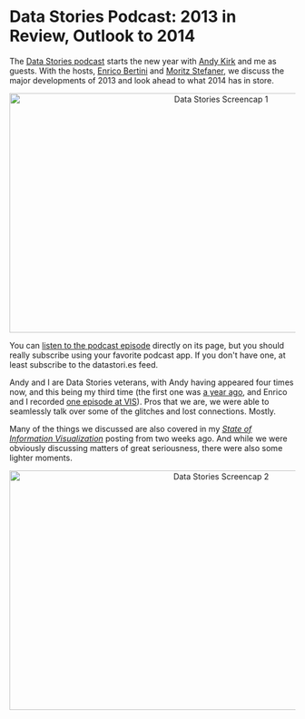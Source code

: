 # Data Stories Podcast: 2013 in Review, Outlook to 2014

The <a href="http://datastori.es/">Data Stories podcast</a> starts the new year with <a href="http://www.visualisingdata.com">Andy Kirk</a> and me as guests. With the hosts, <a href="http://fellinlovewithdata.com">Enrico Bertini</a> and <a href="http://stefaner.eu">Moritz Stefaner</a>, we discuss the major developments of 2013 and look ahead to what 2014 has in store.

<p align="center"><img class="aligncenter size-medium wp-image-3090" alt="Data Stories Screencap 1" src="https://media.eagereyes.org/wp-content/uploads/2014/01/datastories-screencap1-730x422.jpg" width="730" height="422" /></p>

You can <a href="http://datastori.es/ds31-year-review-w-andy-kirk-and-robert-kosara/">listen to the podcast episode</a> directly on its page, but you should really subscribe using your favorite podcast app. If you don't have one, at least subscribe to the datastori.es feed.

Andy and I are Data Stories veterans, with Andy having appeared four times now, and this being my third time (the first one was <a title="Listen To Me Dispense My Wisdom on the Data Stories Podcast!" href="/blog/2012/listen-dispense-wisdom-data-stories-podcast">a year ago</a>, and Enrico and I recorded <a href="http://datastori.es/data-stories-28-ieee-vis13-highlights-w-robert-kosara/">one episode at VIS</a>). Pros that we are, we were able to seamlessly talk over some of the glitches and lost connections. Mostly.

Many of the things we discussed are also covered in my <em><a title="The State of Information Visualization, 2014" href="/blog/2014/the-state-of-information-visualization-2014">State of Information Visualization</a></em> posting from two weeks ago. And while we were obviously discussing matters of great seriousness, there were also some lighter moments.

<p align="center"><img class="aligncenter size-medium wp-image-3091" alt="Data Stories Screencap 2" src="https://media.eagereyes.org/wp-content/uploads/2014/01/datastories-screencap2-730x422.jpg" width="730" height="422" /></p>
